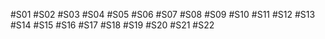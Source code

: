 #S01
#S02
#S03
#S04
#S05
#S06
#S07
#S08
#S09
#S10
#S11
#S12
#S13
#S14
#S15
#S16
#S17
#S18
#S19
#S20
#S21
#S22


